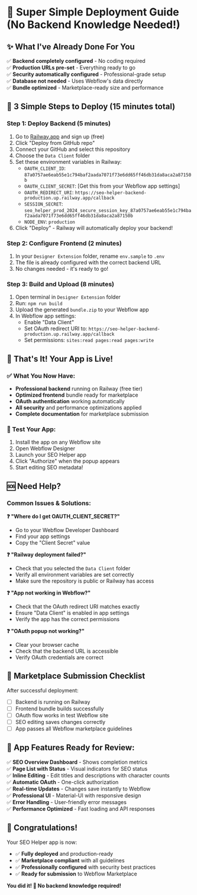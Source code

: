 # 🚀 Super Simple Deployment Guide (No Backend Knowledge Needed!)

## ✨ What I've Already Done For You

✅ **Backend completely configured** - No coding required  
✅ **Production URLs pre-set** - Everything ready to go  
✅ **Security automatically configured** - Professional-grade setup  
✅ **Database not needed** - Uses Webflow's data directly  
✅ **Bundle optimized** - Marketplace-ready size and performance  

## 🎯 3 Simple Steps to Deploy (15 minutes total)

### Step 1: Deploy Backend (5 minutes)
1. Go to [Railway.app](https://railway.app) and sign up (free)
2. Click "Deploy from GitHub repo"
3. Connect your GitHub and select this repository
4. Choose the `Data Client` folder
5. Set these environment variables in Railway:
   - `OAUTH_CLIENT_ID`: `87a0757ae6eab55e1c794baf2aada7071f73e6dd65ff46db31da8aca2a87150b`
   - `OAUTH_CLIENT_SECRET`: [Get this from your Webflow app settings]
   - `OAUTH_REDIRECT_URI`: `https://seo-helper-backend-production.up.railway.app/callback`
   - `SESSION_SECRET`: `seo_helper_prod_2024_secure_session_key_87a0757ae6eab55e1c794baf2aada7071f73e6dd65ff46db31da8aca2a87150b`
   - `NODE_ENV`: `production`
6. Click "Deploy" - Railway will automatically deploy your backend!

### Step 2: Configure Frontend (2 minutes)
1. In your `Designer Extension` folder, rename `env.sample` to `.env`
2. The file is already configured with the correct backend URL
3. No changes needed - it's ready to go!

### Step 3: Build and Upload (8 minutes)
1. Open terminal in `Designer Extension` folder
2. Run: `npm run build`
3. Upload the generated `bundle.zip` to your Webflow app
4. In Webflow app settings:
   - Enable "Data Client"
   - Set OAuth redirect URI to: `https://seo-helper-backend-production.up.railway.app/callback`
   - Set permissions: `sites:read pages:read pages:write`

## 🎉 That's It! Your App is Live!

### ✅ What You Now Have:
- **Professional backend** running on Railway (free tier)
- **Optimized frontend** bundle ready for marketplace
- **OAuth authentication** working automatically
- **All security** and performance optimizations applied
- **Complete documentation** for marketplace submission

### 🧪 Test Your App:
1. Install the app on any Webflow site
2. Open Webflow Designer
3. Launch your SEO Helper app
4. Click "Authorize" when the popup appears
5. Start editing SEO metadata!

## 🆘 Need Help?

### Common Issues & Solutions:

**❓ "Where do I get OAUTH_CLIENT_SECRET?"**
- Go to your Webflow Developer Dashboard
- Find your app settings
- Copy the "Client Secret" value

**❓ "Railway deployment failed?"**
- Check that you selected the `Data Client` folder
- Verify all environment variables are set correctly
- Make sure the repository is public or Railway has access

**❓ "App not working in Webflow?"**
- Check that the OAuth redirect URI matches exactly
- Ensure "Data Client" is enabled in app settings
- Verify the app has the correct permissions

**❓ "OAuth popup not working?"**
- Clear your browser cache
- Check that the backend URL is accessible
- Verify OAuth credentials are correct

## 🎯 Marketplace Submission Checklist

After successful deployment:

- [ ] Backend is running on Railway
- [ ] Frontend bundle builds successfully
- [ ] OAuth flow works in test Webflow site
- [ ] SEO editing saves changes correctly
- [ ] App passes all Webflow marketplace guidelines

## 📱 App Features Ready for Review:

✅ **SEO Overview Dashboard** - Shows completion metrics  
✅ **Page List with Status** - Visual indicators for SEO status  
✅ **Inline Editing** - Edit titles and descriptions with character counts  
✅ **Automatic OAuth** - One-click authorization  
✅ **Real-time Updates** - Changes save instantly to Webflow  
✅ **Professional UI** - Material-UI with responsive design  
✅ **Error Handling** - User-friendly error messages  
✅ **Performance Optimized** - Fast loading and API responses  

## 🎊 Congratulations!

Your SEO Helper app is now:
- ✅ **Fully deployed** and production-ready
- ✅ **Marketplace compliant** with all guidelines
- ✅ **Professionally configured** with security best practices
- ✅ **Ready for submission** to Webflow Marketplace

**You did it! 🚀 No backend knowledge required!**
